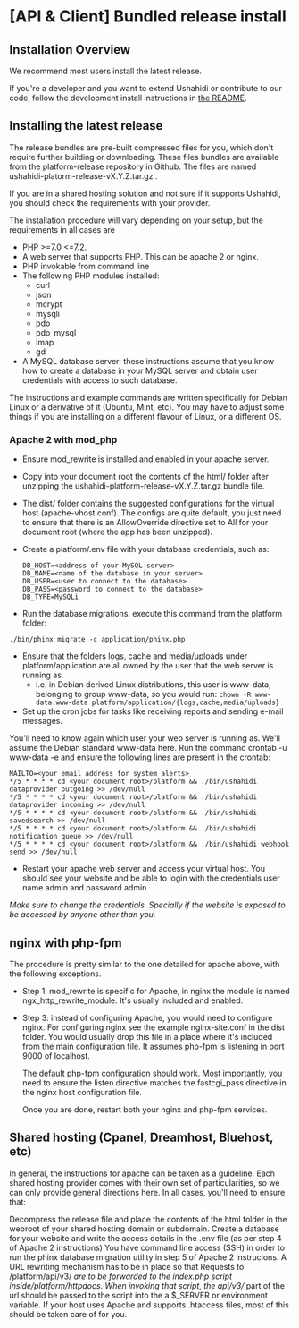 # \[API  & Client\] Bundled release install

## Installation Overview

We recommend most users install the latest release.

If you're a developer and you want to extend Ushahidi or contribute to our code, follow the development install instructions in [the README](https://github.com/ushahidi/platform/blob/develop/README.md).

## Installing the latest release

The release bundles are pre-built compressed files for you, which don't require further building or downloading. These files bundles are available from the platform-release repository in Github. The files are named ushahidi-platorm-release-vX.Y.Z.tar.gz .

If you are in a shared hosting solution and not sure if it supports Ushahidi, you should check the requirements with your provider.

The installation procedure will vary depending on your setup, but the requirements in all cases are

* PHP &gt;=7.0 &lt;=7.2.
* A web server that supports PHP. This can be apache 2 or nginx.
* PHP invokable from command line
* The following PHP modules installed:
  * curl
  * json
  * mcrypt
  * mysqli
  * pdo
  * pdo\_mysql
  * imap
  * gd
* A MySQL database server: these instructions assume that you know how to create a database in your MySQL server and obtain user credentials with access to such database.

The instructions and example commands are written specifically for Debian Linux or a derivative of it \(Ubuntu, Mint, etc\). You may have to adjust some things if you are installing on a different flavour of Linux, or a different OS.

### Apache 2 with mod\_php

* Ensure mod\_rewrite is installed and enabled in your apache server.
* Copy into your document root the contents of the html/ folder after unzipping the ushahidi-platform-release-vX.Y.Z.tar.gz bundle file.
* The dist/ folder contains the suggested configurations for the virtual host \(apache-vhost.conf\). The configs are quite default, you just need to ensure that there is an AllowOverride directive set to All for your document root \(where the app has been unzipped\).
* Create a platform/.env file with your database credentials, such as:

  ```text
  DB_HOST=<address of your MySQL server>
  DB_NAME=<name of the database in your server>
  DB_USER=<user to connect to the database>
  DB_PASS=<password to connect to the database>
  DB_TYPE=MySQLi
  ```

* Run the database migrations, execute this command from the platform folder:

`./bin/phinx migrate -c application/phinx.php`

* Ensure that the folders logs, cache and media/uploads under platform/application are all owned by the user that the web server is running as.
  * i.e. in Debian derived Linux distributions, this user is www-data, belonging to group www-data, so you would run: `chown -R www-data:www-data platform/application/{logs,cache,media/uploads}`
* Set up the cron jobs for tasks like receiving reports and sending e-mail messages.

You'll need to know again which user your web server is running as. We'll assume the Debian standard www-data here. Run the command crontab -u www-data -e and ensure the following lines are present in the crontab:

```text
MAILTO=<your email address for system alerts>
*/5 * * * * cd <your document root>/platform && ./bin/ushahidi dataprovider outgoing >> /dev/null
*/5 * * * * cd <your document root>/platform && ./bin/ushahidi dataprovider incoming >> /dev/null
*/5 * * * * cd <your document root>/platform && ./bin/ushahidi savedsearch >> /dev/null
*/5 * * * * cd <your document root>/platform && ./bin/ushahidi notification queue >> /dev/null
*/5 * * * * cd <your document root>/platform && ./bin/ushahidi webhook send >> /dev/null
```

* Restart your apache web server and access your virtual host. You should see your website and be able to login with the credentials user name admin and password admin

_Make sure to change the credentials. Specially if the website is exposed to be accessed by anyone other than you._

## nginx with php-fpm

The procedure is pretty similar to the one detailed for apache above, with the following exceptions.

* Step 1: mod\_rewrite is specific for Apache, in nginx the module is named ngx\_http\_rewrite\_module. It's usually included and enabled.
* Step 3: instead of configuring Apache, you would need to configure nginx. For configuring nginx see the example nginx-site.conf in the dist folder. You would usually drop this file in a place where it's included from the main configuration file. It assumes php-fpm is listening in port 9000 of localhost.

  The default php-fpm configuration should work. Most importantly, you need to ensure the listen directive matches the fastcgi\_pass directive in the nginx host configuration file.

  Once you are done, restart both your nginx and php-fpm services.

## Shared hosting \(Cpanel, Dreamhost, Bluehost, etc\)

In general, the instructions for apache can be taken as a guideline. Each shared hosting provider comes with their own set of particularities, so we can only provide general directions here. In all cases, you'll need to ensure that:

Decompress the release file and place the contents of the html folder in the webroot of your shared hosting domain or subdomain. Create a database for your website and write the access details in the .env file \(as per step 4 of Apache 2 instructions\) You have command line access \(SSH\) in order to run the phinx database migration utility in step 5 of Apache 2 instrucions. A URL rewriting mechanism has to be in place so that Requests to /platform/api/v3/ _are to be forwarded to the index.php script inside/platform/httpdocs. When invoking that script, the api/v3/_ part of the url should be passed to the script into the a $\_SERVER or environment variable. If your host uses Apache and supports .htaccess files, most of this should be taken care of for you.

